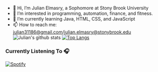 - 👋 Hi, I’m Julian Elmasry, a Sophomore at Stony Brook University
- 👀 I’m interested in programming, automation, finance, and fitness.
- 🌱 I’m currently learning Java, HTML, CSS, and JavaScript
- 📫 How to reach me: julian31186@gmail.com/julian.elmasry@stonybrook.edu
![Julian's github stats](https://github-readme-stats.vercel.app/api?username=julian31186)
[![Top Langs](https://github-readme-stats.vercel.app/api/top-langs/?username=julian31186)](https://github.com/julian31186/github-readme-stats)
### Currently Listening To 🎧
[![Spotify](https://novatoremm-sand.vercel.app/api/spotify)](https://open.spotify.com/user/julian31186)
